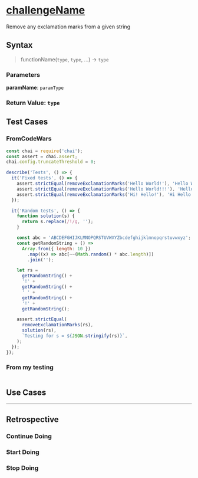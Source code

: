 # [challengeName](link-to-challenge)

<!--
  describe the function's behavior in your own words.
  explain why someone might want to use this function
-->

Remove any exclamation marks from a given string

## Syntax

> functionName(`type`, `type`, ...) -> `type`

### Parameters

**paramName**: `paramType`

<!--
  describe the parameter
-->

### Return Value: `type`

<!--
  describe the return value
-->

## Test Cases

<!--
  copy in the test cases from the original challenge

  if you write your own test cases in a sandbox file, include those too
-->

### FromCodeWars

```js
const chai = require('chai');
const assert = chai.assert;
chai.config.truncateThreshold = 0;

describe('Tests', () => {
  it('Fixed tests', () => {
    assert.strictEqual(removeExclamationMarks('Hello World!'), 'Hello World');
    assert.strictEqual(removeExclamationMarks('Hello World!!!'), 'Hello World');
    assert.strictEqual(removeExclamationMarks('Hi! Hello!'), 'Hi Hello');
  });

  it('Random tests', () => {
    function solution(s) {
      return s.replace(/!/g, '');
    }

    const abc = 'ABCDEFGHIJKLMNOPQRSTUVWXYZbcdefghijklmnopqrstuvwxyz';
    const getRandomString = () =>
      Array.from({ length: 10 })
        .map((x) => abc[~~(Math.random() * abc.length)])
        .join('');

    let rs =
      getRandomString() +
      '!' +
      getRandomString() +
      ' ' +
      getRandomString() +
      '!' +
      getRandomString();

    assert.strictEqual(
      removeExclamationMarks(rs),
      solution(rs),
      `Testing for s = ${JSON.stringify(rs)}`,
    );
  });
});
```

### From my testing

```js

```

## Use Cases

<!--
  write a minimum of 2 use cases to show this functions behavior.

  try to find interesting _edge cases_, it's good for you ;)
  an edge case is when a function behaves different than you'd expect.
  This will help you and others better understand the function.

  https://www.geeksforgeeks.org/dont-forget-edge-cases/
-->

---

## Retrospective

<!--
  write any notes to help you review this exercise later, and to help others' study it.

  this might include:

  - good ideas to use later in your own code
  - less good ideas to avoid in your own code
  - new vocabulary you learned
  - the most important thing(s) you learned
  - something that you still don't understand but want to keep studying
  - something that surprised you
  - tricks you will want to remember and use later
-->

### Continue Doing

### Start Doing

### Stop Doing
